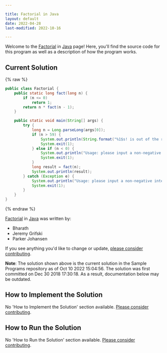 ```yaml
---

title: Factorial in Java
layout: default
date: 2022-04-28
last-modified: 2022-10-16

---
```


Welcome to the [Factorial](https://sampleprograms.io/projects/factorial) in [Java](https://sampleprograms.io/languages/java) page! Here, you'll find the source code for this program as well as a description of how the program works.

## Current Solution

{% raw %}

```java
public class Factorial {
    public static long fact(long n) {
        if (n <= 0)
            return 1;
        return n * fact(n - 1);
    }

    public static void main(String[] args) {
        try {
            long n = Long.parseLong(args[0]);
            if (n > 59) {
                System.out.println(String.format("%1$s! is out of the reasonable bounds for calculation.", n));
                System.exit(1);
            } else if (n < 0) {
                System.out.println("Usage: please input a non-negative integer");
                System.exit(1);
            }
            long result = fact(n);
            System.out.println(result);
        } catch (Exception e) {
            System.out.println("Usage: please input a non-negative integer");
            System.exit(1);
        }
    }
}
```

{% endraw %}

[Factorial](https://sampleprograms.io/projects/factorial) in [Java](https://sampleprograms.io/languages/java) was written by:

- Bharath
- Jeremy Grifski
- Parker Johansen

If you see anything you'd like to change or update, [please consider contributing](https://github.com/TheRenegadeCoder/sample-programs).

**Note**: The solution shown above is the current solution in the Sample Programs repository as of Oct 10 2022 15:04:56. The solution was first committed on Dec 30 2018 17:30:18. As a result, documentation below may be outdated.

## How to Implement the Solution

No 'How to Implement the Solution' section available. [Please consider contributing](https://github.com/TheRenegadeCoder/sample-programs-website).

## How to Run the Solution

No 'How to Run the Solution' section available. [Please consider contributing](https://github.com/TheRenegadeCoder/sample-programs-website).